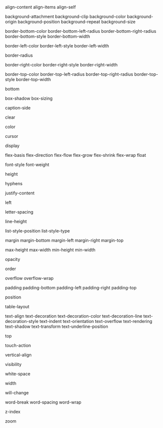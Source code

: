 align-content
align-items
align-self

background-attachment
background-clip
background-color
background-origin
background-position
background-repeat
background-size

border-bottom-color
border-bottom-left-radius
border-bottom-right-radius
border-bottom-style
border-bottom-width

border-left-color
border-left-style
border-left-width

border-radius

border-right-color
border-right-style
border-right-width

border-top-color
border-top-left-radius
border-top-right-radius
border-top-style
border-top-width

bottom

box-shadow
box-sizing

caption-side

clear

color

cursor

display

flex-basis
flex-direction
flex-flow
flex-grow
flex-shrink
flex-wrap
float

font-style
font-weight

height

hyphens

justify-content

left

letter-spacing

line-height

list-style-position
list-style-type

margin
margin-bottom
margin-left
margin-right
margin-top

max-height
max-width
min-height
min-width

opacity

order

overflow
overflow-wrap

padding
padding-bottom
padding-left
padding-right
padding-top

position

table-layout

text-align
text-decoration
text-decoration-color
text-decoration-line
text-decoration-style
text-indent
text-orientation
text-overflow
text-rendering
text-shadow
text-transform
text-underline-position

top

touch-action

vertical-align

visibility

white-space

width

will-change

word-break
word-spacing
word-wrap

z-index

zoom
